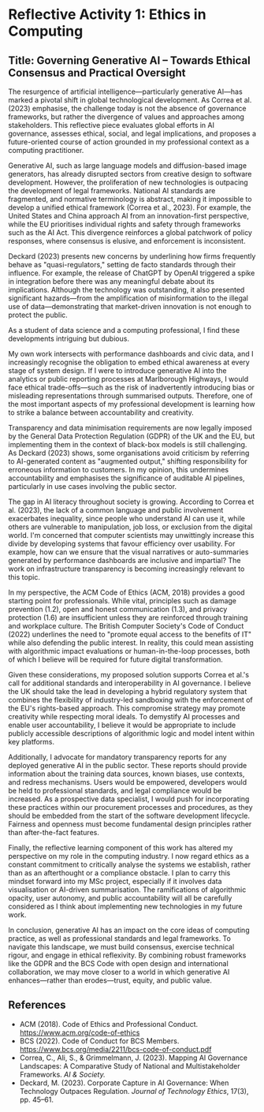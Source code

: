 
# Reflective Activity 1: Ethics in Computing

## Title: Governing Generative AI – Towards Ethical Consensus and Practical Oversight

The resurgence of artificial intelligence—particularly generative AI—has marked a pivotal shift in global technological development. As Correa et al. (2023) emphasise, the challenge today is not the absence of governance frameworks, but rather the divergence of values and approaches among stakeholders. This reflective piece evaluates global efforts in AI governance, assesses ethical, social, and legal implications, and proposes a future-oriented course of action grounded in my professional context as a computing practitioner.

Generative AI, such as large language models and diffusion-based image generators, has already disrupted sectors from creative design to software development. However, the proliferation of new technologies is outpacing the development of legal frameworks. National AI standards are fragmented, and normative terminology is abstract, making it impossible to develop a unified ethical framework (Correa et al., 2023). For example, the United States and China approach AI from an innovation-first perspective, while the EU prioritises individual rights and safety through frameworks such as the AI Act. This divergence reinforces a global patchwork of policy responses, where consensus is elusive, and enforcement is inconsistent.

Deckard (2023) presents new concerns by underlining how firms frequently behave as "quasi-regulators," setting de facto standards through their influence. For example, the release of ChatGPT by OpenAI triggered a spike in integration before there was any meaningful debate about its implications. Although the technology was outstanding, it also presented significant hazards—from the amplification of misinformation to the illegal use of data—demonstrating that market-driven innovation is not enough to protect the public.

As a student of data science and a computing professional, I find these developments intriguing but dubious.

My own work intersects with performance dashboards and civic data, and I increasingly recognise the obligation to embed ethical awareness at every stage of system design. If I were to introduce generative AI into the analytics or public reporting processes at Marlborough Highways, I would face ethical trade-offs—such as the risk of inadvertently introducing bias or misleading representations through summarised outputs. Therefore, one of the most important aspects of my professional development is learning how to strike a balance between accountability and creativity.

Transparency and data minimisation requirements are now legally imposed by the General Data Protection Regulation (GDPR) of the UK and the EU, but implementing them in the context of black-box models is still challenging. As Deckard (2023) shows, some organisations avoid criticism by referring to AI-generated content as "augmented output," shifting responsibility for erroneous information to customers. In my opinion, this undermines accountability and emphasises the significance of auditable AI pipelines, particularly in use cases involving the public sector.

The gap in AI literacy throughout society is growing. According to Correa et al. (2023), the lack of a common language and public involvement exacerbates inequality, since people who understand AI can use it, while others are vulnerable to manipulation, job loss, or exclusion from the digital world. I'm concerned that computer scientists may unwittingly increase this divide by developing systems that favour efficiency over usability. For example, how can we ensure that the visual narratives or auto-summaries generated by performance dashboards are inclusive and impartial? The work on infrastructure transparency is becoming increasingly relevant to this topic.

In my perspective, the ACM Code of Ethics (ACM, 2018) provides a good starting point for professionals. While vital, principles such as damage prevention (1.2), open and honest communication (1.3), and privacy protection (1.6) are insufficient unless they are reinforced through training and workplace culture. The British Computer Society's Code of Conduct (2022) underlines the need to "promote equal access to the benefits of IT" while also defending the public interest. In reality, this could mean assisting with algorithmic impact evaluations or human-in-the-loop processes, both of which I believe will be required for future digital transformation.

Given these considerations, my proposed solution supports Correa et al.'s call for additional standards and interoperability in AI governance. I believe the UK should take the lead in developing a hybrid regulatory system that combines the flexibility of industry-led sandboxing with the enforcement of the EU's rights-based approach. This compromise strategy may promote creativity while respecting moral ideals. To demystify AI processes and enable user accountability, I believe it would be appropriate to include publicly accessible descriptions of algorithmic logic and model intent within key platforms.

Additionally, I advocate for mandatory transparency reports for any deployed generative AI in the public sector. These reports should provide information about the training data sources, known biases, use contexts, and redress mechanisms. Users would be empowered, developers would be held to professional standards, and legal compliance would be increased. As a prospective data specialist, I would push for incorporating these practices within our procurement processes and procedures, as they should be embedded from the start of the software development lifecycle. Fairness and openness must become fundamental design principles rather than after-the-fact features.

Finally, the reflective learning component of this work has altered my perspective on my role in the computing industry. I now regard ethics as a constant commitment to critically analyse the systems we establish, rather than as an afterthought or a compliance obstacle. I plan to carry this mindset forward into my MSc project, especially if it involves data visualisation or AI-driven summarisation. The ramifications of algorithmic opacity, user autonomy, and public accountability will all be carefully considered as I think about implementing new technologies in my future work.

In conclusion, generative AI has an impact on the core ideas of computing practice, as well as professional standards and legal frameworks. To navigate this landscape, we must build consensus, exercise technical rigour, and engage in ethical reflexivity. By combining robust frameworks like the GDPR and the BCS Code with open design and international collaboration, we may move closer to a world in which generative AI enhances—rather than erodes—trust, equity, and public value.

## References

- ACM (2018). Code of Ethics and Professional Conduct. https://www.acm.org/code-of-ethics  
- BCS (2022). Code of Conduct for BCS Members. https://www.bcs.org/media/2211/bcs-code-of-conduct.pdf  
- Correa, C., Ali, S., & Grimmelmann, J. (2023). Mapping AI Governance Landscapes: A Comparative Study of National and Multistakeholder Frameworks. *AI & Society.*  
- Deckard, M. (2023). Corporate Capture in AI Governance: When Technology Outpaces Regulation. *Journal of Technology Ethics*, 17(3), pp. 45–61.
